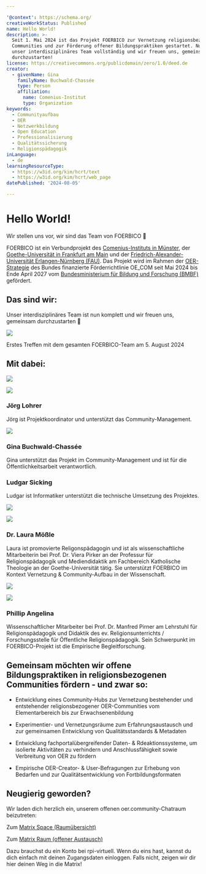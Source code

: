 ```yaml
---

'@context': https://schema.org/
creativeWorkStatus: Published
name: Hello World!
description: >-
  Seit 1. Mai 2024 ist das Projekt FOERBICO zur Vernetzung religionsbezogener
  Communities und zur Förderung offener Bildungspraktiken gestartet. Nun ist
  unser interdisziplinäres Team vollständig und wir freuen uns, gemeinsam
  durchzustarten!
license: https://creativecommons.org/publicdomain/zero/1.0/deed.de
creator:
  - givenName: Gina
    familyName: Buchwald-Chassée
    type: Person
    affiliation:
      name: Comenius-Institut
      type: Organization
keywords:
  - Communityaufbau
  - OER
  - Netzwerkbildung
  - Open Education
  - Professionalisierung
  - Qualitätssicherung
  - Religionspädagogik
inLanguage:
  - de
learningResourceType:
  - https://w3id.org/kim/hcrt/text
  - https://w3id.org/kim/hcrt/web_page
datePublished: '2024-08-05'

---
```


# Hello World!

Wir stellen uns vor, wir sind das Team von FOERBICO 👋

FOERBICO ist ein Verbundprojekt des [Comenius-Instituts in Münster](https://comenius.de), der [Goethe-Universität in Frankfurt am Main](https://www.uni-frankfurt.de/de) und der [Friedrich-Alexander-Universität Erlangen-Nürnberg (FAU)](https://www.fau.de/). Das Projekt wird im Rahmen der [OER-Strategie](https://www.oer-strategie.de/foerdern/gefoerderte-projekte/foerbico-projektsteckbrief/) des Bundes finanzierte Förderrichtlinie OE_COM seit Mai 2024 bis Ende April 2027 vom [Bundesministerium für Bildung und Forschung (BMBF)](https://www.bmbf.de/bmbf/de/home/home_node.html) gefördert.

## Das sind wir:

Unser interdisziplinäres Team ist nun komplett und wir freuen uns, gemeinsam durchzustarten 💪

![](http://oer.community/wp-content/uploads/2024/05/FOERBICO-Team.png)

Erstes Treffen mit dem gesamten FOERBICO-Team am 5. August 2024

## Mit dabei:

![](http://oer.community/wp-content/uploads/2024/06/logo_comenius_mit_text_rechts-Block_4c.png)


![](http://oer.community/wp-content/uploads/2024/06/MBO_7977-wpv_250x250_center_center.jpg)

### Jörg Lohrer

Jörg ist Projektkoordinator und unterstützt das Community-Management.

![](http://oer.community/wp-content/uploads/2024/06/gina-buchwald-chassee-foto.1024x1024-wpv_250x250_center_center.jpg)

### Gina Buchwald-Chassée

Gina unterstützt das Projekt im Community-Management und ist für die Öffentlichkeitsarbeit verantwortlich.

### Ludgar Sicking

Ludgar ist Informatiker unterstützt die technische Umsetzung des Projektes.


![](http://oer.community/wp-content/uploads/2024/06/Goethe-Logo.svg.png)


![](http://oer.community/wp-content/uploads/2024/05/Profilbild_Laura.jpg)

### Dr. Laura Mößle

Laura ist promovierte Religonspädagogin und ist als wissenschaftliche Mitarbeiterin bei Prof. Dr. Viera Pirker an der Professur für Religionspädagogik und Mediendidaktik am Fachbereich Katholische Theologie an der Goethe-Universität tätig. Sie unterstützt FOERBICO im Kontext Vernetzung & Community-Aufbau in der Wissenschaft.


![](http://oer.community/wp-content/uploads/2024/06/Friedrich-Alexander-Universitaet_Erlangen-Nuernberg_Logo_07.2022.svg.png)


![](http://oer.community/wp-content/uploads/2024/05/Phillip-Angelina-240x320-1.jpeg)

### Phillip Angelina

Wissenschaftlicher Mitarbeiter bei Prof. Dr. Manfred Pirner am Lehrstuhl für Religionspädagogik und Didaktik des ev. Religionsunterrichts / Forschungsstelle für Öffentliche Religionspädagogik. Sein Schwerpunkt im FOERBICO-Projekt ist die Empirische Begleitforschung.


## Gemeinsam möchten wir offene Bildungspraktiken in religionsbezogenen Communities fördern - und zwar so:

- Entwicklung eines Community-Hubs zur Vernetzung bestehender und entstehender religionsbezogener OER-Communities vom Elementarbereich bis zur Erwachsenenbildung

- Experimentier- und Vernetzungsräume zum Erfahrungsaustausch und zur gemeinsamen Entwicklung von Qualitätsstandards & Metadaten

- Entwicklung fachportalübergreifender Daten- & Rdeaktionssysteme, um isolierte Aktivitäten zu verhindern und Anschlussfähigkeit sowie Verbreitung von OER zu fördern

- Empirische OER-Creator- & User-Befragungen zur Erhebung von Bedarfen und zur Qualitätsentwicklung von Fortbildungsformaten

## Neugierig geworden?

Wir laden dich herzlich ein, unserem offenen oer.community-Chatraum beizutreten:

Zum [Matrix Space (Raumübersicht)](https://matrix.to/#/#oercommunity:rpi-virtuell.de)

Zum [Matrix Raum (offener Austausch)](https://matrix.to/#/#oer.community:rpi-virtuell.de)

Dazu brauchst du ein Konto bei rpi-virtuell. Wenn du eins hast, kannst du dich einfach mit deinen Zugangsdaten einloggen. Falls nicht, zeigen wir dir hier deinen Weg in die Matrix!